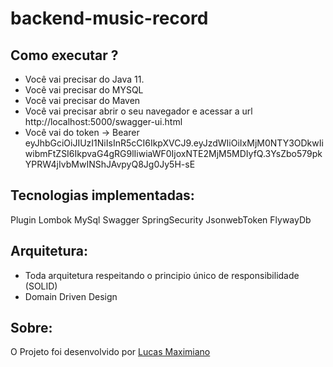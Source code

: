 # backend-music-record

## Como executar ?

- Você vai precisar do Java 11.
- Você vai precisar do MYSQL
- Você vai precisar do Maven
- Você vai precisar abrir o seu navegador e acessar a url http://localhost:5000/swagger-ui.html
- Você vai do token -> Bearer eyJhbGciOiJIUzI1NiIsInR5cCI6IkpXVCJ9.eyJzdWIiOiIxMjM0NTY3ODkwIiwibmFtZSI6IkpvaG4gRG9lIiwiaWF0IjoxNTE2MjM5MDIyfQ.3YsZbo579pkYPRW4jIvbMwINShJAvpyQ8Jg0Jy5H-sE


## Tecnologias implementadas:

Plugin Lombok
MySql
Swagger
SpringSecurity
JsonwebToken
FlywayDb


## Arquitetura:

- Toda arquitetura respeitando o principio único de responsibilidade (SOLID)
- Domain Driven Design


## Sobre:
O Projeto foi desenvolvido por [Lucas Maximiano](https://www.linkedin.com/in/lucas-maximiano-74aa4380/)